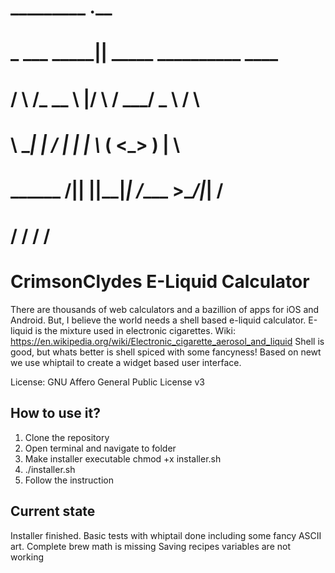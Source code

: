 # _________        .__
# \_   ___ \_______|__| _____   __________   ____
# /    \  \/\_  __ \  |/     \ /  ___/  _ \ /    \
# \     \____|  | \/  |  | |  \\___ (  <_> )   |  \
#  \______  /|__|  |__|__|_|  /____  >____/|___|  /
#        \/                \/     \/           \/
#            CrimsonClydes E-Liquid Calculator

There are thousands of web calculators and a bazillion of apps for iOS and Android.
But, I believe the world needs a shell based e-liquid calculator.
E-liquid is the mixture used in electronic cigarettes.
Wiki: https://en.wikipedia.org/wiki/Electronic_cigarette_aerosol_and_liquid
Shell is good, but whats better is shell spiced with some fancyness!
Based on newt we use whiptail to create a widget based user interface.

License: GNU Affero General Public License v3


## How to use it?

1. Clone the repository
2. Open terminal and navigate to folder
3. Make installer executable
   chmod +x installer.sh
4. ./installer.sh
5. Follow the instruction

## Current state
Installer finished.
Basic tests with whiptail done including some fancy ASCII art.
Complete brew math is missing
Saving recipes variables are not working
